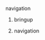 navigation
<!-- bashrc -->
1. bringup          

<!-- rviz, navigation2, description -->
2. navigation
